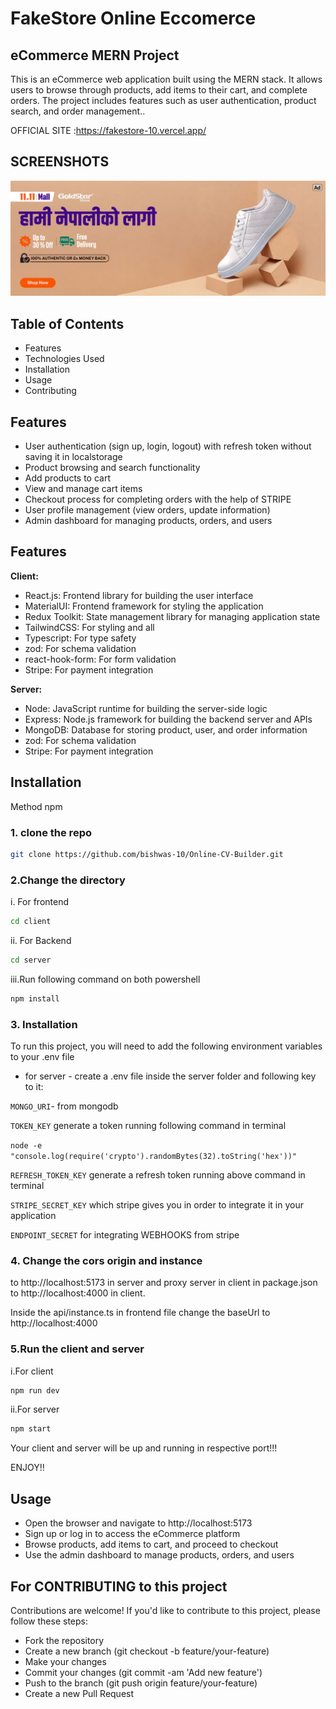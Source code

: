 # FakeStore Online Eccomerce

## eCommerce MERN Project

This is an eCommerce web application built using the MERN stack. It allows users to browse through products, add items to their cart, and complete orders. The project includes features such as user authentication, product search, and order management..

OFFICIAL SITE :<a href="https://fakestore-10.vercel.app/" target="_blank">https://fakestore-10.vercel.app/</a>

## SCREENSHOTS

![Landing Page Screenshot](/client/image/1.jpg)

## Table of Contents

- Features
- Technologies Used
- Installation
- Usage
- Contributing

## Features

- User authentication (sign up, login, logout) with refresh token without saving it    in localstorage
- Product browsing and search functionality
- Add products to cart
- View and manage cart items
- Checkout process for completing orders with the help of STRIPE
- User profile management (view orders, update information)
- Admin dashboard for managing products, orders, and users


## Features

**Client:**

- React.js: Frontend library for building the user interface
- MaterialUI: Frontend framework for styling the application
- Redux Toolkit: State management library for managing application state
- TailwindCSS: For styling and all
- Typescript: For type safety
- zod: For schema validation
- react-hook-form: For form validation
- Stripe: For payment integration

**Server:**

- Node: JavaScript runtime for building the server-side logic
- Express: Node.js framework for building the backend server and APIs
- MongoDB: Database for storing product, user, and order information
- zod: For schema validation
- Stripe: For payment integration


## Installation

Method npm

### 1. clone the repo

```bash
git clone https://github.com/bishwas-10/Online-CV-Builder.git
```

### 2.Change the directory

i. For frontend

```bash
cd client
```

ii. For Backend

```bash
cd server
```

iii.Run following command on both powershell

```bash
npm install
```


### 3. Installation

To run this project, you will need to add the following environment variables to your .env file

- for server - create a .env file inside the server folder and following key to it:

`MONGO_URI`- from mongodb

`TOKEN_KEY` generate a token running following command in terminal

`node -e "console.log(require('crypto').randomBytes(32).toString('hex'))" `

`REFRESH_TOKEN_KEY` generate a refresh token running above command in terminal

`STRIPE_SECRET_KEY` which stripe gives you in order to integrate it in your application

`ENDPOINT_SECRET` for integrating WEBHOOKS from stripe


### 4. Change the cors origin and instance 

 to http://localhost:5173 in server and proxy server in client in package.json to http://localhost:4000 in client.

 Inside the api/instance.ts in frontend file change the baseUrl to http://localhost:4000

### 5.Run the client and server

i.For client

```bash
npm run dev
```

ii.For server

```bash
npm start
```

Your client and server will be up and running in respective port!!!

ENJOY!!

## Usage
 
- Open the browser and navigate to http://localhost:5173
- Sign up or log in to access the eCommerce platform
- Browse products, add items to cart, and proceed to checkout
- Use the admin dashboard to manage products, orders, and users

## For CONTRIBUTING to this project

Contributions are welcome! If you'd like to contribute to this project, please follow these steps:

- Fork the repository
- Create a new branch (git checkout -b feature/your-feature)
- Make your changes
- Commit your changes (git commit -am 'Add new feature')
- Push to the branch (git push origin feature/your-feature)
- Create a new Pull Request